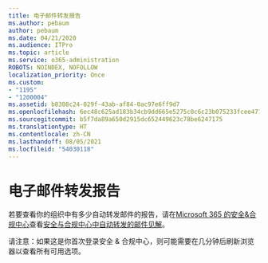 ```yaml
---
title: 电子邮件转发报告
ms.author: pebaum
author: pebaum
ms.date: 04/21/2020
ms.audience: ITPro
ms.topic: article
ms.service: o365-administration
ROBOTS: NOINDEX, NOFOLLOW
localization_priority: Once
ms.custom:
- "1195"
- "1200004"
ms.assetid: b8308c24-029f-43ab-af84-0ac97e6ff9d7
ms.openlocfilehash: 6ec48c625ad183b34cb9dd665e5275c0c6c23b075233fcee4712404ab8f37284
ms.sourcegitcommit: b5f7da89a650d2915dc652449623c78be6247175
ms.translationtype: HT
ms.contentlocale: zh-CN
ms.lasthandoff: 08/05/2021
ms.locfileid: "54030118"
---
```

# <a name="email-forwarding-report"></a>电子邮件转发报告

若要查看你的组织中有多少自动转发邮件的报告，请在[Microsoft 365 的安全&amp;合规中心](https://protection.office.com/#/homepage)查看[安全与合规中心中自动转发的邮件见解](https://docs.microsoft.com/microsoft-365/security/office-365-security/mfi-auto-forwarded-messages-report)。
  
请注意：如果这是你首次登录安全 &amp; 合规中心，则可能需要在几分钟后刷新浏览器以查看所有可用选项。
  